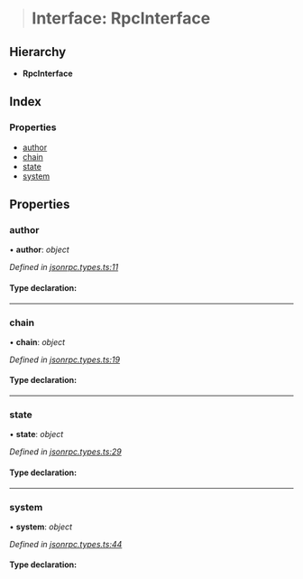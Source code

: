 > # Interface: RpcInterface

## Hierarchy

* **RpcInterface**

## Index

### Properties

* [author](_jsonrpc_types_.rpcinterface.md#author)
* [chain](_jsonrpc_types_.rpcinterface.md#chain)
* [state](_jsonrpc_types_.rpcinterface.md#state)
* [system](_jsonrpc_types_.rpcinterface.md#system)

## Properties

###  author

• **author**: *object*

*Defined in [jsonrpc.types.ts:11](https://github.com/polkadot-js/api/blob/fbd6bf1/packages/rpc-core/src/jsonrpc.types.ts#L11)*

#### Type declaration:

___

###  chain

• **chain**: *object*

*Defined in [jsonrpc.types.ts:19](https://github.com/polkadot-js/api/blob/fbd6bf1/packages/rpc-core/src/jsonrpc.types.ts#L19)*

#### Type declaration:

___

###  state

• **state**: *object*

*Defined in [jsonrpc.types.ts:29](https://github.com/polkadot-js/api/blob/fbd6bf1/packages/rpc-core/src/jsonrpc.types.ts#L29)*

#### Type declaration:

___

###  system

• **system**: *object*

*Defined in [jsonrpc.types.ts:44](https://github.com/polkadot-js/api/blob/fbd6bf1/packages/rpc-core/src/jsonrpc.types.ts#L44)*

#### Type declaration: